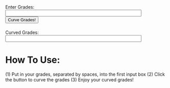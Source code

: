 

<head>
    <style>
        .grade-input-container {
            padding-bottom: 20px;
        }
    </style>
    <title>Curve Grades</title>
</head>

<body>
<div class="grade-input-container">
    <label for="Grades">Enter Grades:</label><br>
    <input type="text" id="ungrades" name="grades" size="50"><br>
    <button onclick="SaveCurveGrades()">Curve Grades!</button>
</div>

<div class="curved-input-container">
    <label for="displayValue">Curved Grades:</label><br>
    <input type="text" name="display" size="50" id="displayValue">
</div>

<div class="step-by-step">
    <h1>How To Use:</h1>
        <p>(1) Put in your grades, separated by spaces, into the first input box
           (2) Click the button to curve the grades
           (3) Enjoy your curved grades!
        </p>
</div>


<script>
function SaveCurveGrades() {
    const gradeslist = [];
    var obgrades = document.getElementsByName('grades')[0].value;

    
    const gradesArray = obgrades.split(' ');

   
    const curvedGrades = gradesArray.map(grade => {
        const numericGrade = parseFloat(grade);
        return Math.round(10 * Math.sqrt(numericGrade));
    });

    document.getElementsByName('display')[0].value = curvedGrades.join(' ');
}
</script>
</body>

















